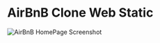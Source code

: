 # AirBnB Clone Web Static


![AirBnB HomePage Screenshot](/images/airbnb_clone.png "AirBnB Clone Landing Page")
